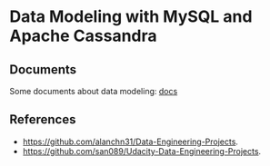 # Data Modeling with MySQL and Apache Cassandra

## Documents
Some documents about data modeling: [docs](docs/)

## References
- https://github.com/alanchn31/Data-Engineering-Projects.
- https://github.com/san089/Udacity-Data-Engineering-Projects.